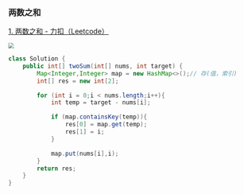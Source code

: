 



### 两数之和

[1. 两数之和 - 力扣（Leetcode）](https://leetcode.cn/problems/two-sum/description/?favorite=2cktkvj)

<img src="https://yingziimage.oss-cn-beijing.aliyuncs.com/img/202303092233229.png" style="zoom:67%;" />

```java
class Solution {
    public int[] twoSum(int[] nums, int target) {
        Map<Integer,Integer> map = new HashMap<>();// 存(值，索引)
        int[] res = new int[2];

        for (int i = 0;i < nums.length;i++){
            int temp = target - nums[i];

            if (map.containsKey(temp)){
                res[0] = map.get(temp);
                res[1] = i;
            }

            map.put(nums[i],i);
        }
        return res;
    }
}
```

